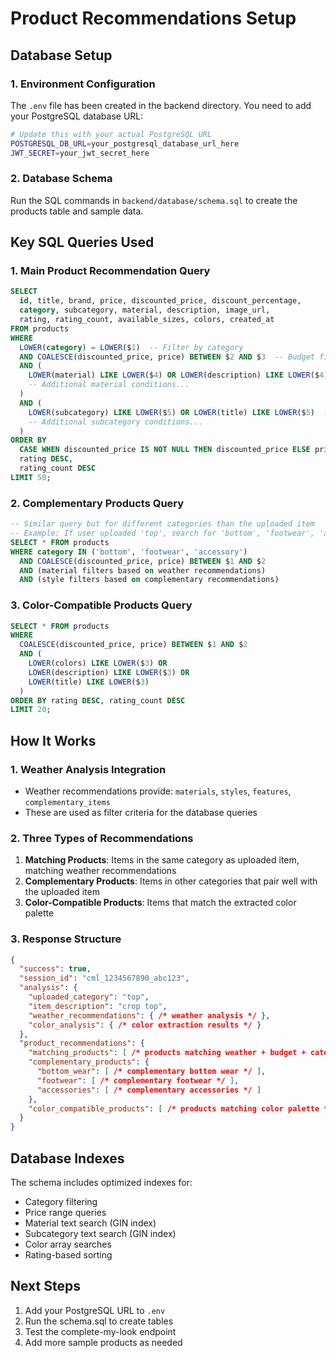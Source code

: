 # Product Recommendations Setup

## Database Setup

### 1. Environment Configuration
The `.env` file has been created in the backend directory. You need to add your PostgreSQL database URL:

```bash
# Update this with your actual PostgreSQL URL
POSTGRESQL_DB_URL=your_postgresql_database_url_here
JWT_SECRET=your_jwt_secret_here
```

### 2. Database Schema
Run the SQL commands in `backend/database/schema.sql` to create the products table and sample data.

## Key SQL Queries Used

### 1. Main Product Recommendation Query
```sql
SELECT 
  id, title, brand, price, discounted_price, discount_percentage,
  category, subcategory, material, description, image_url,
  rating, rating_count, available_sizes, colors, created_at
FROM products 
WHERE 
  LOWER(category) = LOWER($1)  -- Filter by category
  AND COALESCE(discounted_price, price) BETWEEN $2 AND $3  -- Budget filter
  AND (
    LOWER(material) LIKE LOWER($4) OR LOWER(description) LIKE LOWER($4)  -- Material filter
    -- Additional material conditions...
  )
  AND (
    LOWER(subcategory) LIKE LOWER($5) OR LOWER(title) LIKE LOWER($5)  -- Style/subcategory filter  
    -- Additional subcategory conditions...
  )
ORDER BY 
  CASE WHEN discounted_price IS NOT NULL THEN discounted_price ELSE price END ASC,
  rating DESC,
  rating_count DESC
LIMIT 50;
```

### 2. Complementary Products Query
```sql
-- Similar query but for different categories than the uploaded item
-- Example: If user uploaded 'top', search for 'bottom', 'footwear', 'accessory'
SELECT * FROM products 
WHERE category IN ('bottom', 'footwear', 'accessory')
  AND COALESCE(discounted_price, price) BETWEEN $1 AND $2
  AND (material filters based on weather recommendations)
  AND (style filters based on complementary recommendations)
```

### 3. Color-Compatible Products Query
```sql
SELECT * FROM products 
WHERE 
  COALESCE(discounted_price, price) BETWEEN $1 AND $2
  AND (
    LOWER(colors) LIKE LOWER($3) OR 
    LOWER(description) LIKE LOWER($3) OR 
    LOWER(title) LIKE LOWER($3)
  )
ORDER BY rating DESC, rating_count DESC
LIMIT 20;
```

## How It Works

### 1. Weather Analysis Integration
- Weather recommendations provide: `materials`, `styles`, `features`, `complementary_items`
- These are used as filter criteria for the database queries

### 2. Three Types of Recommendations
1. **Matching Products**: Items in the same category as uploaded item, matching weather recommendations
2. **Complementary Products**: Items in other categories that pair well with the uploaded item
3. **Color-Compatible Products**: Items that match the extracted color palette

### 3. Response Structure
```json
{
  "success": true,
  "session_id": "cml_1234567890_abc123",
  "analysis": {
    "uploaded_category": "top",
    "item_description": "crop top",
    "weather_recommendations": { /* weather analysis */ },
    "color_analysis": { /* color extraction results */ }
  },
  "product_recommendations": {
    "matching_products": [ /* products matching weather + budget + category */ ],
    "complementary_products": {
      "bottom_wear": [ /* complementary bottom wear */ ],
      "footwear": [ /* complementary footwear */ ],
      "accessories": [ /* complementary accessories */ ]
    },
    "color_compatible_products": [ /* products matching color palette */ ]
  }
}
```

## Database Indexes
The schema includes optimized indexes for:
- Category filtering
- Price range queries  
- Material text search (GIN index)
- Subcategory text search (GIN index)
- Color array searches
- Rating-based sorting

## Next Steps
1. Add your PostgreSQL URL to `.env`
2. Run the schema.sql to create tables
3. Test the complete-my-look endpoint
4. Add more sample products as needed